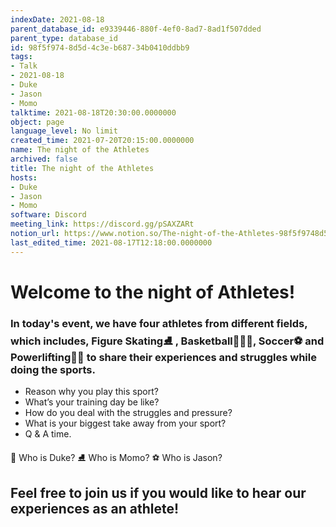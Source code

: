 ```yaml
---
indexDate: 2021-08-18
parent_database_id: e9339446-880f-4ef0-8ad7-8ad1f507dded
parent_type: database_id
id: 98f5f974-8d5d-4c3e-b687-34b0410ddbb9
tags:
- Talk
- 2021-08-18
- Duke
- Jason
- Momo
talktime: 2021-08-18T20:30:00.0000000
object: page
language_level: No limit
created_time: 2021-07-20T20:15:00.0000000
name: The night of the Athletes
archived: false
title: The night of the Athletes
hosts:
- Duke
- Jason
- Momo
software: Discord
meeting_link: https://discord.gg/pSAXZARt
notion_url: https://www.notion.so/The-night-of-the-Athletes-98f5f9748d5d4c3eb68734b0410ddbb9
last_edited_time: 2021-08-17T12:18:00.0000000
---
```


#                     Welcome to the night of Athletes!



### In today's event, we have four athletes from different fields, which includes, Figure Skating⛸️ , Basketball⛹🏻‍♀️, Soccer⚽ and Powerlifting🏋🏽 to share their experiences and struggles while doing the sports. 
 
   - Reason why you play this sport?
   - What’s your training day be like?
   - How do you deal with the struggles and pressure?
   - What is your biggest take away from your sport?
   - Q & A time. 

👑 Who is Duke?
⛸️ Who is Momo?
⚽ Who is Jason?


## Feel free to join us if you would like to hear our experiences as an athlete!



